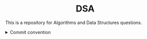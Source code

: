 <h1 align="center">DSA</h1>

This is a repository for Algorithms and Data Structures questions.

<details>
  <summary>Commit convention</summary>
  <ul>
    <li>try: [Problem Name]</li>
    <li>solve: [Problem Name]</li>
    <li>fix: *</li>
    <li>improve: [time|space|doc]</li>
  </ul>
</details>
